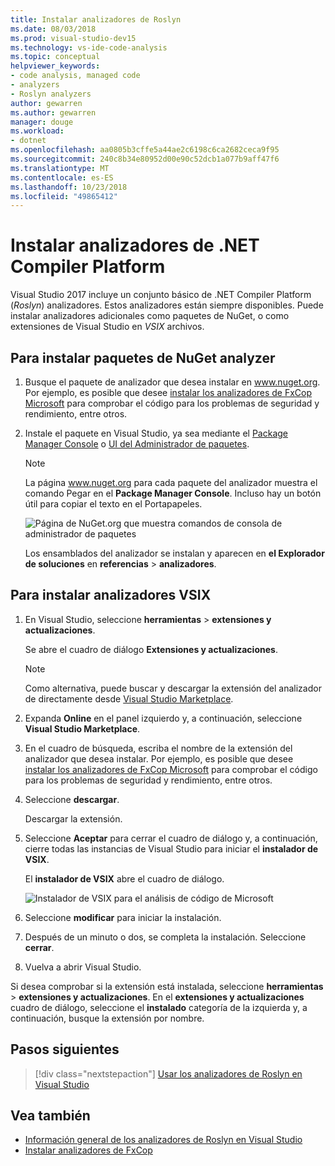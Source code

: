 ```yaml
---
title: Instalar analizadores de Roslyn
ms.date: 08/03/2018
ms.prod: visual-studio-dev15
ms.technology: vs-ide-code-analysis
ms.topic: conceptual
helpviewer_keywords:
- code analysis, managed code
- analyzers
- Roslyn analyzers
author: gewarren
ms.author: gewarren
manager: douge
ms.workload:
- dotnet
ms.openlocfilehash: aa0805b3cffe5a44ae2c6198c6ca2682ceca9f95
ms.sourcegitcommit: 240c8b34e80952d00e90c52dcb1a077b9aff47f6
ms.translationtype: MT
ms.contentlocale: es-ES
ms.lasthandoff: 10/23/2018
ms.locfileid: "49865412"
---
```

# <a name="install-net-compiler-platform-analyzers"></a>Instalar analizadores de .NET Compiler Platform

Visual Studio 2017 incluye un conjunto básico de .NET Compiler Platform (*Roslyn*) analizadores. Estos analizadores están siempre disponibles. Puede instalar analizadores adicionales como paquetes de NuGet, o como extensiones de Visual Studio en *VSIX* archivos.

## <a name="to-install-nuget-analyzer-packages"></a>Para instalar paquetes de NuGet analyzer

1. Busque el paquete de analizador que desea instalar en www.nuget.org. Por ejemplo, es posible que desee [instalar los analizadores de FxCop Microsoft](install-fxcop-analyzers.md#to-install-fxcop-analyzers-as-a-nuget-package) para comprobar el código para los problemas de seguridad y rendimiento, entre otros.

2. Instale el paquete en Visual Studio, ya sea mediante el [Package Manager Console](/nuget/quickstart/install-and-use-a-package-in-visual-studio#package-manager-console) o [UI del Administrador de paquetes](/nuget/quickstart/install-and-use-a-package-in-visual-studio#package-manager-console).

   > [!NOTE]
   > La página www.nuget.org para cada paquete del analizador muestra el comando Pegar en el **Package Manager Console**. Incluso hay un botón útil para copiar el texto en el Portapapeles.
   > 
   > ![Página de NuGet.org que muestra comandos de consola de administrador de paquetes](media/nuget-install-command.png)

   Los ensamblados del analizador se instalan y aparecen en **el Explorador de soluciones** en **referencias** > **analizadores**.

## <a name="to-install-vsix-analyzers"></a>Para instalar analizadores VSIX

1. En Visual Studio, seleccione **herramientas** > **extensiones y actualizaciones**.

   Se abre el cuadro de diálogo **Extensiones y actualizaciones**.

   > [!NOTE]
   > Como alternativa, puede buscar y descargar la extensión del analizador de directamente desde [Visual Studio Marketplace](https://marketplace.visualstudio.com).

2. Expanda **Online** en el panel izquierdo y, a continuación, seleccione **Visual Studio Marketplace**.

3. En el cuadro de búsqueda, escriba el nombre de la extensión del analizador que desea instalar. Por ejemplo, es posible que desee [instalar los analizadores de FxCop Microsoft](install-fxcop-analyzers.md#to-install-fxcop-analyzers-as-a-vsix) para comprobar el código para los problemas de seguridad y rendimiento, entre otros.

4. Seleccione **descargar**.

   Descargar la extensión.

5. Seleccione **Aceptar** para cerrar el cuadro de diálogo y, a continuación, cierre todas las instancias de Visual Studio para iniciar el **instalador de VSIX**.

   El **instalador de VSIX** abre el cuadro de diálogo.

   ![Instalador de VSIX para el análisis de código de Microsoft](media/vsix-installer-code-analysis.png)

6. Seleccione **modificar** para iniciar la instalación.

7. Después de un minuto o dos, se completa la instalación. Seleccione **cerrar**.

8. Vuelva a abrir Visual Studio.

Si desea comprobar si la extensión está instalada, seleccione **herramientas** > **extensiones y actualizaciones**. En el **extensiones y actualizaciones** cuadro de diálogo, seleccione el **instalado** categoría de la izquierda y, a continuación, busque la extensión por nombre.

## <a name="next-steps"></a>Pasos siguientes

> [!div class="nextstepaction"]
> [Usar los analizadores de Roslyn en Visual Studio](../code-quality/use-roslyn-analyzers.md)

## <a name="see-also"></a>Vea también

- [Información general de los analizadores de Roslyn en Visual Studio](../code-quality/roslyn-analyzers-overview.md)
- [Instalar analizadores de FxCop](../code-quality/install-fxcop-analyzers.md)
